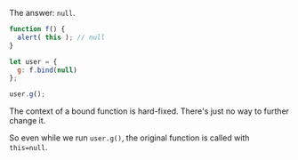 The answer: `null`.


```js run
function f() {
  alert( this ); // null
}

let user = {
  g: f.bind(null)
};

user.g();
```

The context of a bound function is hard-fixed. There's just no way to further change it.

So even while we run `user.g()`, the original function is called with `this=null`.